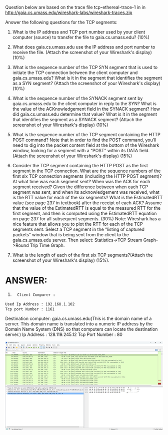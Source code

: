 Question  below are based on the trace file tcp-ethereal-trace-1 in in http://gaia.cs.umass.edu/wireshark-labs/wireshark-traces.zip

Answer the following questions for the TCP segments:
1.	What is the IP address and TCP port number used by your client computer (source) to transfer the file to gaia.cs.umass.edu? (10%)

2.	What does gaia.cs.umass.edu use the IP address and port number to receive the file. (Attach the screenshot of your Wireshark's display) (10%)

3.	What is the sequence number of the TCP SYN segment that is used to initiate the TCP connection between the client computer and gaia.cs.umass.edu? What is it in the segment that identifies the segment as a SYN segment? (Attach the screenshot of your Wireshark's display) (10%)

4.	What is the sequence number of the SYNACK segment sent by gaia.cs.umass.edu to the client computer in reply to the SYN? What is the value of the ACKnowledgement field in the SYNACK segment? How did gaia.cs.umass.edu determine that value? What is it in the segment that identifies the segment as a SYNACK segment? (Attach the screenshot of your Wireshark's display) (10%)

5.	What is the sequence number of the TCP segment containing the HTTP POST command? Note that in order to find the POST command, you’ll need to dig into the packet content field at the bottom of the Wireshark window, looking for a segment with a “POST” within its DATA field.(Attach the screenshot of your Wireshark's display) (15%)

6.	Consider the TCP segment containing the HTTP POST as the first segment in the TCP connection. What are the sequence numbers of the first six TCP connection segments (including the HTTP POST segment)? At what time was each segment sent? When was the ACK for each segment received? Given the difference between when each TCP segment was sent, and when its acknowledgement was received, what is the RTT value for each of the six segments? What is the EstimatedRTT value (see page 237 in textbook) after the receipt of each ACK? Assume that the value of the EstimatedRTT is equal to the measured RTT for the first segment, and then is computed using the EstimatedRTT equation on page 237 for all subsequent segments. (30%)
Note: Wireshark has a nice feature that allows you to plot the RTT for each of the TCP segments sent. Select a TCP segment in the “listing of captured packets” window that is being sent from the client to the gaia.cs.umass.edu server. Then select: Statistics->TCP Stream Graph->Round Trip Time Graph.

7.	What is the length of each of the first six TCP segments?(Attach the screenshot of your Wireshark's display)  (15%).

# ANSWER:
  	
  1.	   Client Compurer : 
	Used Ip Address : 192.168.1.102
	Tcp port Number : 1161
	
  Destination computer: gaia.cs.umass.edu(This is the domain name of a server. This domain name is translated into a numeric IP address by the Domain Name System     (DNS) so that computers can locate the destination server.)
	Ip Address : 128.119.245.12
	Tcp Port Number : 80

 ![alt text](https://github.com/MNURRIZAPAHLEVI/Jaringan/blob/main/UAS/Picture/Picture%201.png?raw=true)
